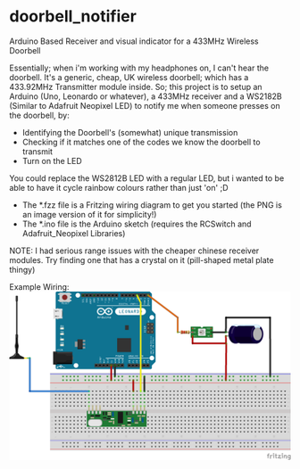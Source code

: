 # doorbell_notifier
Arduino Based Receiver and visual indicator for a 433MHz Wireless Doorbell

Essentially; when i'm working with my headphones on, I can't hear the doorbell. It's a generic, cheap, UK wireless doorbell; which has a 433.92MHz Transmitter module inside.
So; this project is to setup an Arduino (Uno, Leonardo or whatever), a 433MHz receiver and a WS2182B (Similar to Adafruit Neopixel LED) to notify me when someone presses on the doorbell, by:
* Identifying the Doorbell's (somewhat) unique transmission
* Checking if it matches one of the codes we know the doorbell to transmit
* Turn on the LED

You could replace the WS2812B LED with a regular LED, but i wanted to be able to have it cycle rainbow colours rather than just 'on' ;D

* The *.fzz file is a Fritzing wiring diagram to get you started (the PNG is an image version of it for simplicity!)
* The *.ino file is the Arduino sketch (requires the RCSwitch and Adafruit_Neopixel Libraries)

NOTE: I had serious range issues with the cheaper chinese receiver modules. Try finding one that has a crystal on it (pill-shaped metal plate thingy)

Example Wiring:
![Example Wiring Diagram](/doorbell_notifier_bb.png?raw=true "Example Wiring")
